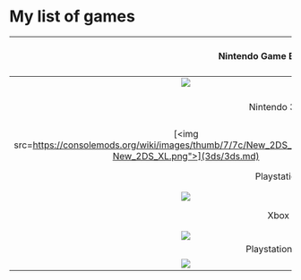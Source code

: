 # My list of games  






| <img width="330" height="1">Nintendo Game Boy (Color) <img width="330" height="1"> |<img width="330" height="1"> Nintendo Game Boy Advance<img width="330" height="1"> | <img width="330" height="1">Nintendo DS <img width="330" height="1">|
| :---: | :---: | :---: |
| [<img src="https://consolemods.org/wiki/images/thumb/d/d1/Game_Boy_Color.png/200px-Game_Boy_Color.png">](gb/gb.md) | [<img src="https://consolemods.org/wiki/images/thumb/1/15/Game_Boy_Advance.png/200px-Game_Boy_Advance.png">](gba/gba.md) | [<img src="https://consolemods.org/wiki/images/thumb/5/5d/DSi_XL.png/200px-DSi_XL.png">](ds/ds.md) |
| <img width="330" height="1">Nintendo 3DS<img width="330" height="1"> | <img width="330" height="1">Nintendo Switch<img width="330" height="1"> | <img width="330" height="1">Sega Master System<img width="330" height="1"> |
| [<img src=https://consolemods.org/wiki/images/thumb/7/7c/New_2DS_XL.png/200px-New_2DS_XL.png">](3ds/3ds.md) | [<img src="https://consolemods.org/wiki/images/thumb/4/42/Nintendo_Switch.png/200px-Nintendo_Switch.png">](switch/switch.md) | [<img src="https://consolemods.org/wiki/images/thumb/a/a6/SMSII.png/200px-SMSII.png">](sms/sms.md) |
| <img width="330" height="1">Playstation<img width="330" height="1"> | <img width="330" height="1">Playstation 2<img width="330" height="1"> | <img width="330" height="1">Playstation 3<img width="330" height="1"> |
|  [<img src="https://consolemods.org/wiki/images/thumb/1/1b/PS1.png/200px-PS1.png">](psx/psx.md) | [<img src="https://consolemods.org/wiki/images/thumb/4/45/PS2.png/200px-PS2.png">](ps2/ps2.md) | [<img src="https://consolemods.org/wiki/images/thumb/b/ba/PS3-Slim.png/200px-PS3-Slim.png">](ps3/ps3.md) |
| <img width="330" height="1">Xbox<img width="330" height="1"> | <img width="330" height="1">Xbox 360<img width="330" height="1"> | <img width="330" height="1">Xbox One / Series<img width="330" height="1"> |
| [<img src="https://consolemods.org/wiki/images/thumb/d/d4/Xbox.png/200px-Xbox.png">](xbox/xbox.md) | [<img src="https://consolemods.org/wiki/images/thumb/9/9a/Xbox_360.png/200px-Xbox_360.png">](x360/x360.md) | [<img src="https://consolemods.org/wiki/images/thumb/1/14/Xbox_One.png/200px-Xbox_One.png">](xsx/xsx.md) |
| <img width="330" height="1">Playstation Vita<img width="330" height="1"> |<img width="330" height="1"> All <img width="330" height="1"> |<img width="330" height="1"><img width="330" height="1"> |
| [<img src="https://consolemods.org/wiki/images/thumb/b/bb/Vita_OLED.png/200px-Vita_OLED.png">](vita/vita.md) | [<img src="https://consolemods.org/wiki/images/thumb/2/26/Xbox_One_X.png/200px-Xbox_One_X.png">](all/all.md) | |

